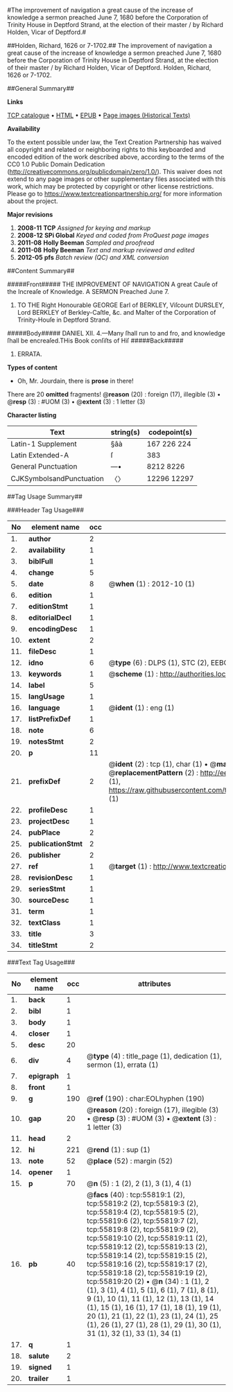 #The improvement of navigation a great cause of the increase of knowledge a sermon preached June 7, 1680 before the Corporation of Trinity House in Deptford Strand, at the election of their master / by Richard Holden, Vicar of Deptford.#

##Holden, Richard, 1626 or 7-1702.##
The improvement of navigation a great cause of the increase of knowledge a sermon preached June 7, 1680 before the Corporation of Trinity House in Deptford Strand, at the election of their master / by Richard Holden, Vicar of Deptford.
Holden, Richard, 1626 or 7-1702.

##General Summary##

**Links**

[TCP catalogue](http://www.ota.ox.ac.uk/tcp/)  • 
[HTML](http://tei.it.ox.ac.uk/tcp/Texts-HTML/free/A44/A44124.html)  • 
[EPUB](http://tei.it.ox.ac.uk/tcp/Texts-EPUB/free/A44/A44124.epub) • 
[Page images (Historical Texts)](https://historicaltexts.jisc.ac.uk/eebo-12187132e)

**Availability**

To the extent possible under law, the Text Creation Partnership has waived all copyright and related or neighboring rights to this keyboarded and encoded edition of the work described above, according to the terms of the CC0 1.0 Public Domain Dedication (http://creativecommons.org/publicdomain/zero/1.0/). This waiver does not extend to any page images or other supplementary files associated with this work, which may be protected by copyright or other license restrictions. Please go to https://www.textcreationpartnership.org/ for more information about the project.

**Major revisions**

1. __2008-11__ __TCP__ *Assigned for keying and markup*
1. __2008-12__ __SPi Global__ *Keyed and coded from ProQuest page images*
1. __2011-08__ __Holly Beeman__ *Sampled and proofread*
1. __2011-08__ __Holly Beeman__ *Text and markup reviewed and edited*
1. __2012-05__ __pfs__ *Batch review (QC) and XML conversion*

##Content Summary##

#####Front#####
THE IMPROVEMENT OF NAVIGATION A great Cauſe of the Increaſe of Knowledge. A SERMON Preached June 7. 
1. TO THE Right Honourable GEORGE Earl of BERKLEY, Viſcount DURSLEY, Lord BERKLEY of Berkley-Caſtle, &c. and Maſter of the Corporation of Trinity-Houſe in Deptford Strand.

#####Body#####
DANIEL XII. 4.—Many ſhall run to and fro, and knowledge ſhall be encreaſed.THis Book conſiſts of Hiſ
#####Back#####

1. ERRATA.

**Types of content**

  * Oh, Mr. Jourdain, there is **prose** in there!

There are 20 **omitted** fragments! 
 @__reason__ (20) : foreign (17), illegible (3)  •  @__resp__ (3) : #UOM (3)  •  @__extent__ (3) : 1 letter (3)

**Character listing**


|Text|string(s)|codepoint(s)|
|---|---|---|
|Latin-1 Supplement|§âà|167 226 224|
|Latin Extended-A|ſ|383|
|General Punctuation|—•|8212 8226|
|CJKSymbolsandPunctuation|〈〉|12296 12297|

##Tag Usage Summary##

###Header Tag Usage###

|No|element name|occ|attributes|
|---|---|---|---|
|1.|__author__|2||
|2.|__availability__|1||
|3.|__biblFull__|1||
|4.|__change__|5||
|5.|__date__|8| @__when__ (1) : 2012-10 (1)|
|6.|__edition__|1||
|7.|__editionStmt__|1||
|8.|__editorialDecl__|1||
|9.|__encodingDesc__|1||
|10.|__extent__|2||
|11.|__fileDesc__|1||
|12.|__idno__|6| @__type__ (6) : DLPS (1), STC (2), EEBO-CITATION (1), OCLC (1), VID (1)|
|13.|__keywords__|1| @__scheme__ (1) : http://authorities.loc.gov/ (1)|
|14.|__label__|5||
|15.|__langUsage__|1||
|16.|__language__|1| @__ident__ (1) : eng (1)|
|17.|__listPrefixDef__|1||
|18.|__note__|6||
|19.|__notesStmt__|2||
|20.|__p__|11||
|21.|__prefixDef__|2| @__ident__ (2) : tcp (1), char (1)  •  @__matchPattern__ (2) : ([0-9\-]+):([0-9IVX]+) (1), (.+) (1)  •  @__replacementPattern__ (2) : http://eebo.chadwyck.com/downloadtiff?vid=$1&page=$2 (1), https://raw.githubusercontent.com/textcreationpartnership/Texts/master/tcpchars.xml#$1 (1)|
|22.|__profileDesc__|1||
|23.|__projectDesc__|1||
|24.|__pubPlace__|2||
|25.|__publicationStmt__|2||
|26.|__publisher__|2||
|27.|__ref__|1| @__target__ (1) : http://www.textcreationpartnership.org/docs/. (1)|
|28.|__revisionDesc__|1||
|29.|__seriesStmt__|1||
|30.|__sourceDesc__|1||
|31.|__term__|1||
|32.|__textClass__|1||
|33.|__title__|3||
|34.|__titleStmt__|2||


###Text Tag Usage###

|No|element name|occ|attributes|
|---|---|---|---|
|1.|__back__|1||
|2.|__bibl__|1||
|3.|__body__|1||
|4.|__closer__|1||
|5.|__desc__|20||
|6.|__div__|4| @__type__ (4) : title_page (1), dedication (1), sermon (1), errata (1)|
|7.|__epigraph__|1||
|8.|__front__|1||
|9.|__g__|190| @__ref__ (190) : char:EOLhyphen (190)|
|10.|__gap__|20| @__reason__ (20) : foreign (17), illegible (3)  •  @__resp__ (3) : #UOM (3)  •  @__extent__ (3) : 1 letter (3)|
|11.|__head__|2||
|12.|__hi__|221| @__rend__ (1) : sup (1)|
|13.|__note__|52| @__place__ (52) : margin (52)|
|14.|__opener__|1||
|15.|__p__|70| @__n__ (5) : 1 (2), 2 (1), 3 (1), 4 (1)|
|16.|__pb__|40| @__facs__ (40) : tcp:55819:1 (2), tcp:55819:2 (2), tcp:55819:3 (2), tcp:55819:4 (2), tcp:55819:5 (2), tcp:55819:6 (2), tcp:55819:7 (2), tcp:55819:8 (2), tcp:55819:9 (2), tcp:55819:10 (2), tcp:55819:11 (2), tcp:55819:12 (2), tcp:55819:13 (2), tcp:55819:14 (2), tcp:55819:15 (2), tcp:55819:16 (2), tcp:55819:17 (2), tcp:55819:18 (2), tcp:55819:19 (2), tcp:55819:20 (2)  •  @__n__ (34) : 1 (1), 2 (1), 3 (1), 4 (1), 5 (1), 6 (1), 7 (1), 8 (1), 9 (1), 10 (1), 11 (1), 12 (1), 13 (1), 14 (1), 15 (1), 16 (1), 17 (1), 18 (1), 19 (1), 20 (1), 21 (1), 22 (1), 23 (1), 24 (1), 25 (1), 26 (1), 27 (1), 28 (1), 29 (1), 30 (1), 31 (1), 32 (1), 33 (1), 34 (1)|
|17.|__q__|1||
|18.|__salute__|2||
|19.|__signed__|1||
|20.|__trailer__|1||
